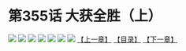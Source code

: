 # 第355话 大获全胜（上）
![](https://mhpic.xiaomingtaiji.net/comic/D/斗破苍穹拆分版/355话/1.jpg-zymk.middle.webp)
![](https://mhpic.xiaomingtaiji.net/comic/D/斗破苍穹拆分版/355话/2.jpg-zymk.middle.webp)
![](https://mhpic.xiaomingtaiji.net/comic/D/斗破苍穹拆分版/355话/3.jpg-zymk.middle.webp)
![](https://mhpic.xiaomingtaiji.net/comic/D/斗破苍穹拆分版/355话/4.jpg-zymk.middle.webp)
![](https://mhpic.xiaomingtaiji.net/comic/D/斗破苍穹拆分版/355话/5.jpg-zymk.middle.webp)
![](https://mhpic.xiaomingtaiji.net/comic/D/斗破苍穹拆分版/355话/6.jpg-zymk.middle.webp)
![](https://mhpic.xiaomingtaiji.net/comic/D/斗破苍穹拆分版/355话/7.jpg-zymk.middle.webp)
[【上一章】](./354.md)
[【目录】](./README.md)
[【下一章】](./356.md)
